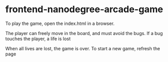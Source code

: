 frontend-nanodegree-arcade-game
===============================

To play the game, open the index.html in a browser. 

The player can freely move in the board, and must avoid the bugs. If a bug touches the player, a life is lost

When all lives are lost, the game is over. To start a new game, refresh the page
